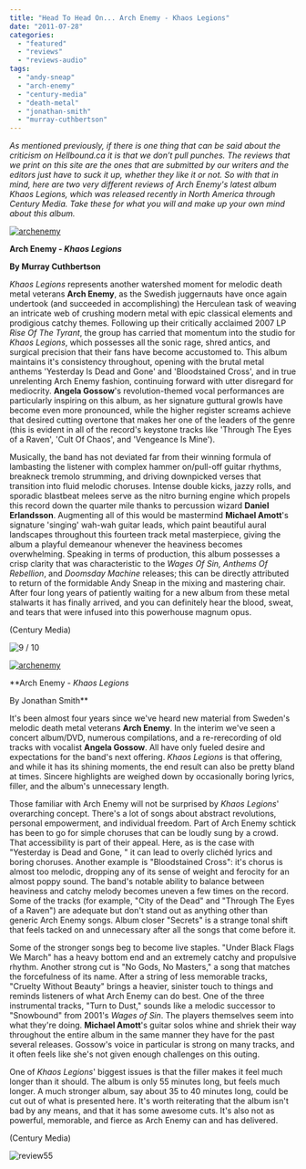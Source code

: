 ```yaml
---
title: "Head To Head On... Arch Enemy - Khaos Legions"
date: "2011-07-28"
categories: 
  - "featured"
  - "reviews"
  - "reviews-audio"
tags: 
  - "andy-sneap"
  - "arch-enemy"
  - "century-media"
  - "death-metal"
  - "jonathan-smith"
  - "murray-cuthbertson"
---
```


_As mentioned previously, if there is one thing that can be said about the criticism on Hellbound.ca it is that we don’t pull punches. The reviews that we print on this site are the ones that are submitted by our writers and the editors just have to suck it up, whether they like it or not. So with that in mind, here are two very different reviews of Arch Enemy's latest album Khaos Legions, which was released recently in North America through Century Media. Take these for what you will and make up your own mind about this album._

[![](http://www.hellbound.ca/wp-content/uploads/2011/07/archenemy-290x290.jpg "archenemy")](http://www.hellbound.ca/wp-content/uploads/2011/07/archenemy.jpg)

**Arch Enemy - _Khaos Legions_**

**By Murray Cuthbertson**

_Khaos Legions_ represents another watershed moment for melodic death metal veterans **Arch Enemy**, as the Swedish juggernauts have once again undertook (and succeeded in accomplishing) the Herculean task of weaving an intricate web of crushing modern metal with epic classical elements and prodigious catchy themes. Following up their critically acclaimed 2007 LP _Rise Of The Tyrant_, the group has carried that momentum into the studio for _Khaos Legions_, which possesses all the sonic rage, shred antics, and surgical precision that their fans have become accustomed to. This album maintains it's consistency throughout, opening with the brutal metal anthems 'Yesterday Is Dead and Gone' and 'Bloodstained Cross', and in true unrelenting Arch Enemy fashion, continuing forward with utter disregard for mediocrity. **Angela Gossow**'s revolution-themed vocal performances are particularly inspiring on this album, as her signature guttural growls have become even more pronounced, while the higher register screams achieve that desired cutting overtone that makes her one of the leaders of the genre (this is evident in all of the record's keystone tracks like 'Through The Eyes of a Raven', 'Cult Of Chaos', and 'Vengeance Is Mine').

Musically, the band has not deviated far from their winning formula of lambasting the listener with complex hammer on/pull-off guitar rhythms, breakneck tremolo strumming, and driving downpicked verses that transition into fluid melodic choruses. Intense double kicks, jazzy rolls, and sporadic blastbeat melees serve as the nitro burning engine which propels this record down the quarter mile thanks to percussion wizard **Daniel Erlandsson**. Augmenting all of this would be mastermind **Michael Amott**'s signature 'singing' wah-wah guitar leads, which paint beautiful aural landscapes throughout this fourteen track metal masterpiece, giving the album a playful demeanour whenever the heaviness becomes overwhelming. Speaking in terms of production, this album possesses a crisp clarity that was characteristic to the _Wages Of Sin, Anthems Of Rebellion_, and _Doomsday Machine_ releases; this can be directly attributed to return of the formidable Andy Sneap in the mixing and mastering chair. After four long years of patiently waiting for a new album from these metal stalwarts it has finally arrived, and you can definitely hear the blood, sweat, and tears that were infused into this powerhouse magnum opus.

(Century Media)

![](http://www.hellbound.ca/wp-content/uploads/2009/05/review9.png "9 / 10")

[![](http://www.hellbound.ca/wp-content/uploads/2011/07/archenemy-290x290.jpg "archenemy")](http://www.hellbound.ca/wp-content/uploads/2011/07/archenemy.jpg)

**Arch Enemy - _Khaos Legions_

By Jonathan Smith**

It's been almost four years since we've heard new material from Sweden's melodic death metal veterans **Arch Enemy**. In the interim we've seen a concert album/DVD, numerous compilations, and a re-rerecording of old tracks with vocalist **Angela Gossow**. All have only fueled desire and expectations for the band's next offering. _Khaos Legions_ is that offering, and while it has its shining moments, the end result can also be pretty bland at times. Sincere highlights are weighed down by occasionally boring lyrics, filler, and the album's unnecessary length.

Those familiar with Arch Enemy will not be surprised by _Khaos Legions_' overarching concept. There's a lot of songs about abstract revolutions, personal empowerment, and individual freedom. Part of Arch Enemy schtick has been to go for simple choruses that can be loudly sung by a crowd. That accessibility is part of their appeal. Here, as is the case with "Yesterday is Dead and Gone, " it can lead to overly clichéd lyrics and boring choruses. Another example is "Bloodstained Cross": it's chorus is almost too melodic, dropping any of its sense of weight and ferocity for an almost poppy sound. The band's notable ability to balance between heaviness and catchy melody becomes uneven a few times on the record. Some of the tracks (for example, "City of the Dead" and "Through The Eyes of a Raven") are adequate but don't stand out as anything other than generic Arch Enemy songs. Album closer "Secrets" is a strange tonal shift that feels tacked on and unnecessary after all the songs that come before it.

Some of the stronger songs beg to become live staples. "Under Black Flags We March" has a heavy bottom end and an extremely catchy and propulsive rhythm. Another strong cut is "No Gods, No Masters," a song that matches the forcefulness of its name. After a string of less memorable tracks, "Cruelty Without Beauty" brings a heavier, sinister touch to things and reminds listeners of what Arch Enemy can do best. One of the three instrumental tracks, "Turn to Dust," sounds like a melodic successor to "Snowbound" from 2001's _Wages of Sin_. The players themselves seem into what they're doing. **Michael Amott**'s guitar solos whine and shriek their way throughout the entire album in the same manner they have for the past several releases. Gossow's voice in particular is strong on many tracks, and it often feels like she's not given enough challenges on this outing.

One of _Khaos Legions_' biggest issues is that the filler makes it feel much longer than it should. The album is only 55 minutes long, but feels much longer. A much stronger album, say about 35 to 40 minutes long, could be cut out of what is presented here. It's worth reiterating that the album isn't bad by any means, and that it has some awesome cuts. It's also not as powerful, memorable, and fierce as Arch Enemy can and has delivered.

(Century Media)

![](http://www.hellbound.ca/wp-content/uploads/2009/07/review55.png "review55")
